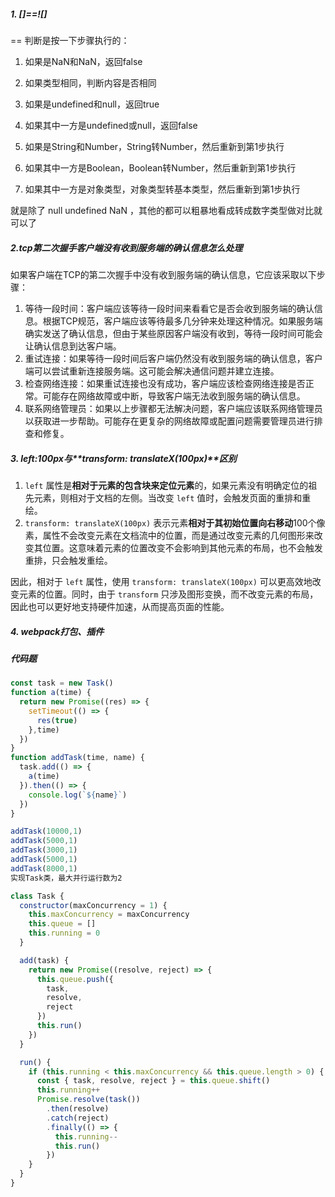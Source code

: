 ##### 1. []==![]

== 判断是按一下步骤执行的：

1. 如果是NaN和NaN，返回false

2. 如果类型相同，判断内容是否相同

3. 如果是undefined和null，返回true

4. 如果其中一方是undefined或null，返回false

5. 如果是String和Number，String转Number，然后重新到第1步执行

6. 如果其中一方是Boolean，Boolean转Number，然后重新到第1步执行

7. 如果其中一方是对象类型，对象类型转基本类型，然后重新到第1步执行

 

就是除了 null undefined NaN ，其他的都可以粗暴地看成转成数字类型做对比就可以了

##### 2.tcp第二次握手客户端没有收到服务端的确认信息怎么处理

如果客户端在TCP的第二次握手中没有收到服务端的确认信息，它应该采取以下步骤：

1. 等待一段时间：客户端应该等待一段时间来看看它是否会收到服务端的确认信息。根据TCP规范，客户端应该等待最多几分钟来处理这种情况。如果服务端确实发送了确认信息，但由于某些原因客户端没有收到，等待一段时间可能会让确认信息到达客户端。
2. 重试连接：如果等待一段时间后客户端仍然没有收到服务端的确认信息，客户端可以尝试重新连接服务端。这可能会解决通信问题并建立连接。
3. 检查网络连接：如果重试连接也没有成功，客户端应该检查网络连接是否正常。可能存在网络故障或中断，导致客户端无法收到服务端的确认信息。
4. 联系网络管理员：如果以上步骤都无法解决问题，客户端应该联系网络管理员以获取进一步帮助。可能存在更复杂的网络故障或配置问题需要管理员进行排查和修复。

##### 3. left:100px与**transform: translateX(100px)**区别

1. `left` 属性是**相对于元素的包含块来定位元素**的，如果元素没有明确定位的祖先元素，则相对于文档的左侧。当改变 `left` 值时，会触发页面的重排和重绘。
2. `transform: translateX(100px)` 表示元素**相对于其初始位置向右移动**100个像素，属性不会改变元素在文档流中的位置，而是通过改变元素的几何图形来改变其位置。这意味着元素的位置改变不会影响到其他元素的布局，也不会触发重排，只会触发重绘。

因此，相对于 `left` 属性，使用 `transform: translateX(100px)` 可以更高效地改变元素的位置。同时，由于 `transform` 只涉及图形变换，而不改变元素的布局，因此也可以更好地支持硬件加速，从而提高页面的性能。

##### 4. webpack打包、插件

##### 代码题

```js
const task = new Task()
function a(time) {
  return new Promise((res) => {
    setTimeout(() => {
      res(true)
    },time)
  })
}
function addTask(time, name) {
  task.add(() => {
    a(time)
  }).then(() => {
    console.log(`${name}`)
  })
}

addTask(10000,1)
addTask(5000,1)
addTask(3000,1)
addTask(5000,1)
addTask(8000,1)
实现Task类，最大并行运行数为2
```



```js
class Task {
  constructor(maxConcurrency = 1) {
    this.maxConcurrency = maxConcurrency
    this.queue = []
    this.running = 0
  }

  add(task) {
    return new Promise((resolve, reject) => {
      this.queue.push({
        task,
        resolve,
        reject
      })
      this.run()
    })
  }

  run() {
    if (this.running < this.maxConcurrency && this.queue.length > 0) {
      const { task, resolve, reject } = this.queue.shift()
      this.running++
      Promise.resolve(task())
        .then(resolve)
        .catch(reject)
        .finally(() => {
          this.running--
          this.run()
        })
    }
  }
}
```

